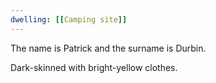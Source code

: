 ```yaml
---
dwelling: [[Camping site]]
---
```

The name is Patrick and the surname is Durbin.

Dark-skinned with bright-yellow clothes. 